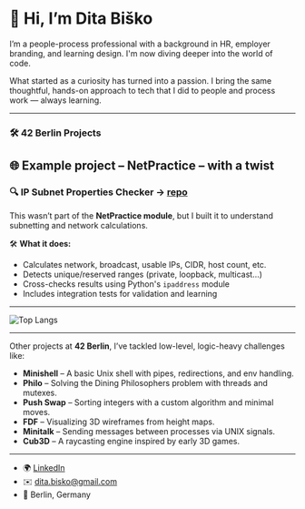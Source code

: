 # 👋 Hi, I’m Dita Biško

I’m a people-process professional with a background in HR, employer branding, and learning design. I'm now diving deeper into the world of code.

What started as a curiosity has turned into a passion. I bring the same thoughtful, hands-on approach to tech that I did to people and process work — always learning.

---
### 🛠️ 42 Berlin Projects
  
## 🌐 Example project – NetPractice – with a twist

### 🔍 IP Subnet Properties Checker -> [repo](https://github.com/DitaBisko/42Berlin_NetPractice/tree/main/ip_attributes)

This wasn’t part of the **NetPractice module**, but I built it to understand subnetting and network calculations.

🛠️ **What it does:**
- Calculates network, broadcast, usable IPs, CIDR, host count, etc.
- Detects unique/reserved ranges (private, loopback, multicast...)
- Cross-checks results using Python's `ipaddress` module
- Includes integration tests for validation and learning

---

![Top Langs](https://github-readme-stats.vercel.app/api/top-langs/?username=DitaBisko&layout=compact)

---

Other projects at **42 Berlin**, I’ve tackled low-level, logic-heavy challenges like:

- **Minishell** – A basic Unix shell with pipes, redirections, and env handling.
- **Philo** – Solving the Dining Philosophers problem with threads and mutexes.
- **Push Swap** – Sorting integers with a custom algorithm and minimal moves.
- **FDF** – Visualizing 3D wireframes from height maps.
- **Minitalk** – Sending messages between processes via UNIX signals.
- **Cub3D** – A raycasting engine inspired by early 3D games.

---

- 🌍 [LinkedIn](https://www.linkedin.com/in/dita-bisko/)
- ✉️ dita.bisko@gmail.com
- 📍 Berlin, Germany
